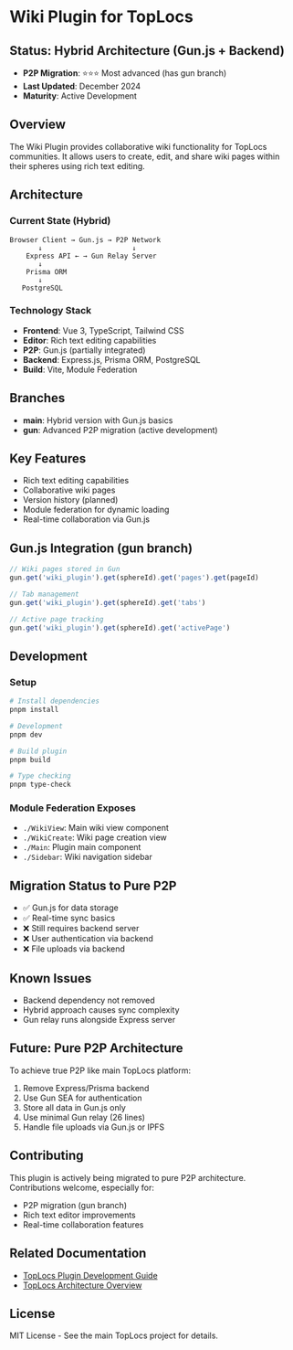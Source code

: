 # Wiki Plugin for TopLocs

## Status: Hybrid Architecture (Gun.js + Backend)
- **P2P Migration**: ⭐⭐⭐ Most advanced (has gun branch)
- **Last Updated**: December 2024
- **Maturity**: Active Development

## Overview
The Wiki Plugin provides collaborative wiki functionality for TopLocs communities. It allows users to create, edit, and share wiki pages within their spheres using rich text editing.

## Architecture

### Current State (Hybrid)
```
Browser Client → Gun.js → P2P Network
       ↓                      ↓
    Express API ← → Gun Relay Server
       ↓
    Prisma ORM
       ↓
   PostgreSQL
```

### Technology Stack
- **Frontend**: Vue 3, TypeScript, Tailwind CSS
- **Editor**: Rich text editing capabilities
- **P2P**: Gun.js (partially integrated)
- **Backend**: Express.js, Prisma ORM, PostgreSQL
- **Build**: Vite, Module Federation

## Branches
- **main**: Hybrid version with Gun.js basics
- **gun**: Advanced P2P migration (active development)

## Key Features
- Rich text editing capabilities
- Collaborative wiki pages
- Version history (planned)
- Module federation for dynamic loading
- Real-time collaboration via Gun.js

## Gun.js Integration (gun branch)
```javascript
// Wiki pages stored in Gun
gun.get('wiki_plugin').get(sphereId).get('pages').get(pageId)

// Tab management
gun.get('wiki_plugin').get(sphereId).get('tabs')

// Active page tracking
gun.get('wiki_plugin').get(sphereId).get('activePage')
```

## Development

### Setup
```bash
# Install dependencies
pnpm install

# Development
pnpm dev

# Build plugin
pnpm build

# Type checking
pnpm type-check
```

### Module Federation Exposes
- `./WikiView`: Main wiki view component
- `./WikiCreate`: Wiki page creation view
- `./Main`: Plugin main component
- `./Sidebar`: Wiki navigation sidebar

## Migration Status to Pure P2P
- ✅ Gun.js for data storage
- ✅ Real-time sync basics
- ❌ Still requires backend server
- ❌ User authentication via backend
- ❌ File uploads via backend

## Known Issues
- Backend dependency not removed
- Hybrid approach causes sync complexity
- Gun relay runs alongside Express server

## Future: Pure P2P Architecture
To achieve true P2P like main TopLocs platform:
1. Remove Express/Prisma backend
2. Use Gun SEA for authentication
3. Store all data in Gun.js only
4. Use minimal Gun relay (26 lines)
5. Handle file uploads via Gun.js or IPFS

## Contributing
This plugin is actively being migrated to pure P2P architecture. Contributions welcome, especially for:
- P2P migration (gun branch)
- Rich text editor improvements
- Real-time collaboration features

## Related Documentation
- [TopLocs Plugin Development Guide](https://github.com/toplocs/tribelike/blob/main/docs/plugin-development.md)
- [TopLocs Architecture Overview](https://github.com/toplocs/tribelike/blob/main/docs/architecture.md)

## License
MIT License - See the main TopLocs project for details.
